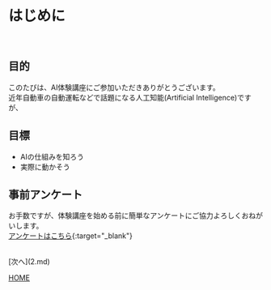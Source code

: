 # はじめに

<br>

## 目的

このたびは、AI体験講座にご参加いただきありがとうございます。  
近年自動車の自動運転などで話題になる人工知能(Artificial Intelligence)ですが、  


## 目標

- AIの仕組みを知ろう
- 実際に動かそう

## 事前アンケート

お手数ですが、体験講座を始める前に簡単なアンケートにご協力よろしくおねがいします。  
[アンケートはこちら](https://forms.gle/V13rqLwEWH3SwQwz7){:target="_blank"}

<br>
[次へ](2.md)

[HOME](index.md)
